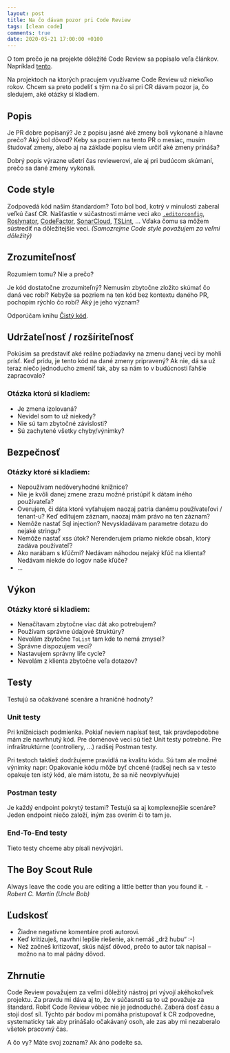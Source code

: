 ```yaml
---
layout: post
title: Na čo dávam pozor pri Code Review
tags: [clean code]
comments: true
date: 2020-05-21 17:00:00 +0100
---
```


O tom prečo je na projekte dôležité Code Review sa popísalo veľa článkov. Napríklad [tento](https://www.atlassian.com/agile/software-development/code-reviews).

Na projektoch na ktorých pracujem využívame Code Review už niekoľko rokov. Chcem sa preto podeliť s tým na čo si pri CR dávam pozor ja, čo sledujem, aké otázky si kladiem.

## Popis

Je PR dobre popísaný? Je z popisu jasné aké zmeny boli vykonané a hlavne prečo? Aký bol dôvod? Keby sa pozriem na tento PR o mesiac, musím študovať zmeny, alebo aj na základe popisu viem určiť aké zmeny prináša?

Dobrý popis výrazne ušetrí čas reviewerovi, ale aj pri budúcom skúmaní, prečo sa dané zmeny vykonali.

## Code style

Zodpovedá kód našim štandardom? Toto bol bod, kotrý v minulosti zaberal veľkú časť CR. Našťastie v súčastnosti máme veci ako [`.editorconfig`](https://docs.microsoft.com/en-us/visualstudio/ide/create-portable-custom-editor-options?view=vs-2019), [Roslynator](https://github.com/JosefPihrt/Roslynator), [CodeFactor](https://www.codefactor.io/), [SonarCloud](https://sonarcloud.io/), [TSLint](https://palantir.github.io/tslint/), ... Vďaka čomu sa môžem sústrediť na dôležitejšie veci. *(Samozrejme Code style považujem za veľmi dôležitý)*

## Zrozumiteľnosť

Rozumiem tomu? Nie a prečo?

Je kód dostatočne zrozumiteľný? Nemusím zbytočne zložito skúmať čo daná vec robí? Kebyže sa pozriem na ten kód bez kontextu daného PR, pochopím rýchlo čo robí? Aký je jeho význam?

Odporúčam knihu [Čistý kód](https://www.martinus.sk/?uItem=73286).

## Udržateľnosť / rozšíriteľnosť

Pokúsim sa predstaviť aké reálne požiadavky na zmenu danej veci by mohli prísť. Keď prídu, je tento kód na dané zmeny pripravený? Ak nie, dá sa už teraz niečo jednoducho zmeniť tak, aby sa nám to v budúcnosti ľahšie zapracovalo?

### Otázka ktorú si kladiem:

- Je zmena izolovaná?
- Nevidel som to už niekedy?
- Nie sú tam zbytočné závislosti?
- Sú zachytené všetky chyby/výnimky?

## Bezpečnosť

### Otázky ktoré si kladiem:

- Nepoužívam nedôveryhodné knižnice?
- Nie je kvôli danej zmene zrazu možné pristúpiť k dátam iného používateľa?
- Overujem, či dáta ktoré vyťahujem naozaj patria danému používateľovi / tenant-u? Keď editujem záznam, naozaj mám právo na ten záznam?
- Nemôže nastať Sql injection? Nevyskladávam parametre dotazu do nejaké stringu?
- Nemôže nastať xss útok? Nerenderujem priamo niekde obsah, ktorý zadáva používateľ?
- Ako narábam s kľúčmi? Nedávam náhodou nejaký kľúč na klienta? Nedávam niekde do logov naše kľúče?
- ...

## Výkon

### Otázky ktoré si kladiem:

- Nenačítavam zbytočne viac dát ako potrebujem?
- Používam správne údajové štruktúry?
- Nevolám zbytočne `ToList` tam kde to nemá zmysel?
- Správne dispozujem veci?
- Nastavujem správny life cycle?
- Nevolám z klienta zbytočne veľa dotazov?

## Testy

Testujú sa očakávané scenáre a hraničné hodnoty?

### Unit testy

Pri knižniciach podmienka. Pokiaľ neviem napísať test, tak pravdepodobne mám zle navrhnutý kód. Pre doménové veci sú tiež Unit testy potrebné. Pre infraštruktúrne (controllery, ...) radšej Postman testy.

Pri testoch taktiež dodržujeme pravidlá na kvalitu kódu. Sú tam ale možné výnimky napr: Opakovanie kódu môže byť chcené (radšej nech sa v testo opakuje ten istý kód, ale mám istotu, že sa nič neovplyvňuje)

### Postman testy

Je každý endpoint pokrytý testami?
Testujú sa aj komplexnejšie scenáre? Jeden endpoint niečo založí, iným zas overím či to tam je.

### End-To-End testy

Tieto testy chceme aby písali nevývojári.

## The Boy Scout Rule

Always leave the code you are editing a little better than you found it. *- Robert C. Martin (Uncle Bob)*

## Ľudskosť

- Žiadne negatívne komentáre proti autorovi.
- Keď kritizuješ, navrhni lepšie riešenie, ak nemáš „drž hubu“ :-)
- Než začneš kritizovať, skús nájsť dôvod, prečo to autor tak napísal – možno na to mal pádny dôvod.

## Zhrnutie

Code Review považujem za veľmi dôležitý nástroj pri vývojí akéhokoľvek projektu. Za pravdu mi dáva aj to, že v súčasnsti sa to už považuje za štandard. Robiť Code Review vôbec nie je jednoduché. Zaberá dosť času a stojí dosť síl. Týchto pár bodov mi pomáha pristupovať k CR zodpovedne, systematicky tak aby prinášalo očakávaný osoh, ale zas aby mi nezaberalo všetok pracovný čas.

A čo vy? Máte svoj zoznam? Ak áno podelte sa.

